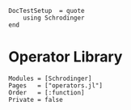 ```@meta
DocTestSetup  = quote
    using Schrodinger
end
```
# Operator Library

```@autodocs
Modules = [Schrodinger]
Pages   = ["operators.jl"]
Order   = [:function]
Private = false
```
